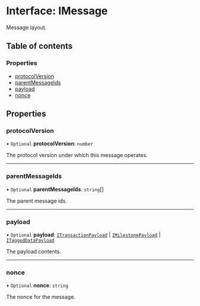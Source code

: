 # Interface: IMessage

Message layout.

## Table of contents

### Properties

- [protocolVersion](IMessage.md#protocolversion)
- [parentMessageIds](IMessage.md#parentmessageids)
- [payload](IMessage.md#payload)
- [nonce](IMessage.md#nonce)

## Properties

### protocolVersion

• `Optional` **protocolVersion**: `number`

The protocol version under which this message operates.

___

### parentMessageIds

• `Optional` **parentMessageIds**: `string`[]

The parent message ids.

___

### payload

• `Optional` **payload**: [`ITransactionPayload`](ITransactionPayload.md) \| [`IMilestonePayload`](IMilestonePayload.md) \| [`ITaggedDataPayload`](ITaggedDataPayload.md)

The payload contents.

___

### nonce

• `Optional` **nonce**: `string`

The nonce for the message.
